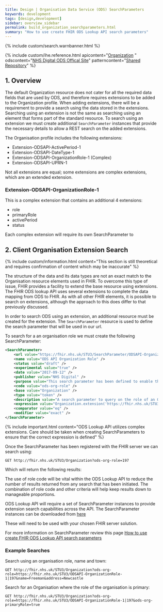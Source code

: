 ```yaml
---
title: Design | Organisation Data Service (ODS) SearchParameters
keywords: development
tags: [design,development]
sidebar: overview_sidebar
permalink: build_organization_searchparameters.html
summary: "How to use create FHIR ODS Lookup API search parameters"
---
```


{% include custom/search.warnbanner.html %}

{% include custom/ihe.reference.html apicontent="[Organization](api_entity_organisation.html) "  odscontent="[NHS Digital ODS Offical Site](https://digital.nhs.uk/organisation-data-service)"  patterncontent="[Shared Repository](https://developer.nhs.uk/library/architecture/integration-patterns/portal/)" %}

## 1. Overview ##

The default Organization resource does not cater for all the required data fields that are used by ODS, and therefore requires extensions to be added to the Organization profile. When adding extensions, there will be a requirement to provide a search using the data stored in the extensions. Searching using an extension is not the same as searching using an element that forms part of the standard resource. To search using an extension we must create additional `SearchParameter` instances that provide the necessary details to allow a REST search on the added extensions.


The Organisation profile includes the following extensions:

- Extension-ODSAPI-ActivePeriod-1
- Extension-ODSAPI-DateType-1
- Extension-ODSAPI-OrganizationRole-1 (Complex)
- Extension-ODSAPI-UPRN-1

Not all extensions are equal; some extensions are complex extensions, which are an extended extension.  

### Extension-ODSAPI-OrganizationRole-1 ###

This is a complex extension that contains an additional 4 extensions:

- role
- primaryRole
- activePeriod
- status

Each complex extension will require its own SearchParameter to  

## 2. Client Organisation Extension Search ##


{% include custom/information.html content="This section is still theoretical and requires confirmation of content which may be inaccurate" %}

The structure of the data and its data types are not an exact match to the Organisation resource elements used in FHIR. To overcome this type of issue, FHIR provides a facility to extend the base resource using extensions. The FHIR ODS lookup API uses several extensions to complete the data mapping from ODS to FHIR. As with all other FHIR elements, it is possible to search on extensions, although the approach to this does differ to that previously discussed.

In order to search ODS using an extension, an additional resource must be created for the extension. The `SearchParameter` resource is used to define the search parameter that will be used in our url.

To search for a an organisation role we must create the following SearchParameter:

```xml
<SearchParameter>
    <url value="https://fhir.nhs.uk/STU3/SearchParameter/ODSAPI-OrganizationRole-Role-1" />
    <name value="ODS API Organization Role" />
    <status value="draft" />
    <experimental value="true" />
    <date value="2017-09-12" />
    <publisher value="NHS Digital" />
    <purpose value="This search parameter has been defined to enable the ability to query on the role of an ODS Organization." />
    <code value="ods-org-role" />
    <base value="Organization" />
    <type value="token" />
    <description value="A search parameter to query on the role of an ODS Organization." />
    <expression value="Organization.extension('https://fhir.nhs.uk/STU3/StructureDefinition/Extension-ODSAPI-OrganizationRole-1').extension('role').value" />
    <comparator value="eq" />
    <modifier value="exact" />
</SearchParameter>
```

{% include important.html content="ODS Lookup API utilizes complex extensions. Care should be taken when creating SearchParameters to ensure that the correct expression is defined" %}

Once the SearchParameter has been registered with the FHIR server we can search using:

```
GET http://fhir.nhs.uk/STU3/Organization?ods-org-role=197
```

Which will return the following results:

<script src="https://gist.github.com/IOPS-DEV/d20f56ec9e809413507dce01275f5a51.js"></script>

The use of role code will be vital within the ODS Lookup API to reduce the number of results returned from any search that has been initiated. The combination of role code and other criteria will help keep results down to manageable proportions.

ODS Lookup API will require a set of SearchParameter instances to provide extension search capabilities across the API. The SearchParameter instances can be downloaded from [here](https://simplifier.net/Test-FHIRODSLookupAP/~resources?category=Extension)

These will need to be used with your chosen FHIR server solution.

For more information on SearchParameter review this page [How to use create FHIR ODS Lookup API search parameters](build_organization_searchparameters.html)


### Example Searches ###


Search using an organisation role, name and town:

```
GET http://fhir.nhs.uk/STU3/Organization?ods-org-role=https://fhir.nhs.uk/STU3/ODSAPI-OrganizationRole-1|197&name=Freeman&address=Newcastle
```

Search for an Organisation where the role of the organisation is primary:

```
GET http://fhir.nhs.uk/STU3/Organization?ods-org-role=https://fhir.nhs.uk/STU3/ODSAPI-OrganizationRole-1|197&ods-org-primaryRole=true
```
```

